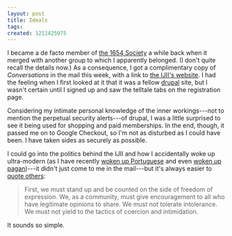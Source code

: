 ```yaml
---
layout: post
title: Ideals
tags: 
created: 1211425975
---
```

I became a de facto member of [the 1654 Society](http://www.1654society.org/) a while back when it merged with another group to which I apparently belonged.  (I don't quite recall the details now.)  As a consequence, I got a complimentary copy of *Conversations* in the mail this week, with a link to [the IJII's website](http://www.jewishideas.org/).  I had the feeling when I first looked at it that it was a fellow [drupal](http://drupal.org/) site, but I wasn't certain until I signed up and saw the telltale tabs on the registration page.<!--break-->

Considering my intimate personal knowledge of the inner workings---not to mention the perpetual security alerts---of drupal, I was a little surprised to see it being used for shopping and paid memberships.  In the end, though, it passed me on to Google Checkout, so I'm not as disturbed as I could have been.  I have taken sides as securely as possible.

I could go into the politics behind the IJII and how I accidentally woke up ultra-modern (as I have recently [woken up Portuguese](http://www.mcdemarco.net/node/416) and even [woken up pagan](http://www.mcdemarco.net/node/423))---it didn't just come to me in the mail---but it's always easier to [quote others](http://www.jewishideas.org/node/4):

> First, we must stand up and be counted on the side of freedom of expression. We, as a community, must give encouragement to all who have legitimate opinions to share. We must not tolerate intolerance. We must not yield to the tactics of coercion and intimidation.

It sounds so simple.
